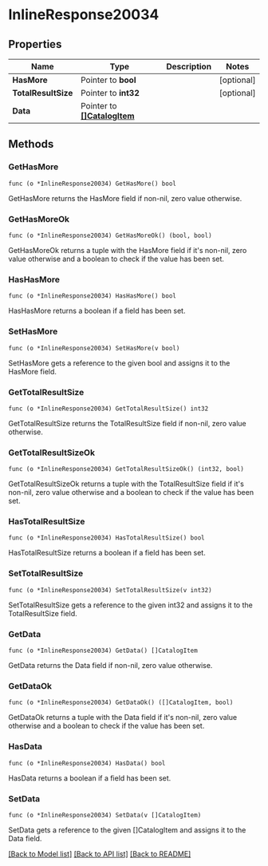 # InlineResponse20034

## Properties

Name | Type | Description | Notes
------------ | ------------- | ------------- | -------------
**HasMore** | Pointer to **bool** |  | [optional] 
**TotalResultSize** | Pointer to **int32** |  | [optional] 
**Data** | Pointer to [**[]CatalogItem**](CatalogItem.md) |  | 

## Methods

### GetHasMore

`func (o *InlineResponse20034) GetHasMore() bool`

GetHasMore returns the HasMore field if non-nil, zero value otherwise.

### GetHasMoreOk

`func (o *InlineResponse20034) GetHasMoreOk() (bool, bool)`

GetHasMoreOk returns a tuple with the HasMore field if it's non-nil, zero value otherwise
and a boolean to check if the value has been set.

### HasHasMore

`func (o *InlineResponse20034) HasHasMore() bool`

HasHasMore returns a boolean if a field has been set.

### SetHasMore

`func (o *InlineResponse20034) SetHasMore(v bool)`

SetHasMore gets a reference to the given bool and assigns it to the HasMore field.

### GetTotalResultSize

`func (o *InlineResponse20034) GetTotalResultSize() int32`

GetTotalResultSize returns the TotalResultSize field if non-nil, zero value otherwise.

### GetTotalResultSizeOk

`func (o *InlineResponse20034) GetTotalResultSizeOk() (int32, bool)`

GetTotalResultSizeOk returns a tuple with the TotalResultSize field if it's non-nil, zero value otherwise
and a boolean to check if the value has been set.

### HasTotalResultSize

`func (o *InlineResponse20034) HasTotalResultSize() bool`

HasTotalResultSize returns a boolean if a field has been set.

### SetTotalResultSize

`func (o *InlineResponse20034) SetTotalResultSize(v int32)`

SetTotalResultSize gets a reference to the given int32 and assigns it to the TotalResultSize field.

### GetData

`func (o *InlineResponse20034) GetData() []CatalogItem`

GetData returns the Data field if non-nil, zero value otherwise.

### GetDataOk

`func (o *InlineResponse20034) GetDataOk() ([]CatalogItem, bool)`

GetDataOk returns a tuple with the Data field if it's non-nil, zero value otherwise
and a boolean to check if the value has been set.

### HasData

`func (o *InlineResponse20034) HasData() bool`

HasData returns a boolean if a field has been set.

### SetData

`func (o *InlineResponse20034) SetData(v []CatalogItem)`

SetData gets a reference to the given []CatalogItem and assigns it to the Data field.


[[Back to Model list]](../README.md#documentation-for-models) [[Back to API list]](../README.md#documentation-for-api-endpoints) [[Back to README]](../README.md)


